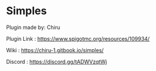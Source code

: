# Simples

Plugin made by: Chiru

Plugin Link : https://www.spigotmc.org/resources/109934/

Wiki : https://chiru-1.gitbook.io/simples/

Discord : https://discord.gg/tADWVzqtWj
